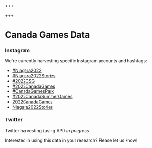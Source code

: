 +++

+++
# Canada Games Data

### Instagram

We're currently harvesting specific Instagram accounts and hashtags:

* [#Niagara2022](https://instagram.com/explore/tags/niagara2022 "#Niagara2022")
* [#Niagara2022Stories](https://instagram.com/explore/tags/niagara2022stories)
* [#2022CSG](https://instagram.com/explore/tags/2022csg)
* [#2022CanadaGames](https://instagram.com/explore/tags/2022CanadaGames)
* [#CanadaGamesPark](https://instagram.com/explore/tags/canadagamespark)
* [#2022CanadaSummerGames](https://instagram.com/explore/tags/2022canadasummergames)
* [2022CanadaGames](https://instagram.com/2022canadagames)
* [Niagara2022Stories](https://instagram.com/niagara2022stories)

### Twitter

Twitter harvesting (using API) _in progress_

Interested in using this data in your research?  Please let us know!